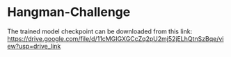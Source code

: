 # Hangman-Challenge

The trained model checkpoint can be downloaded from this link: https://drive.google.com/file/d/11cMGIGXGCcZq2pU2mj52jELhQtnSzBqe/view?usp=drive_link

